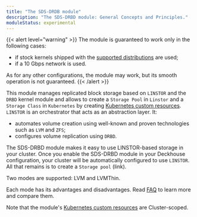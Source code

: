 ```yaml
---
title: "The SDS-DRDB module"
description: "The SDS-DRBD module: General Concepts and Principles."
moduleStatus: experimental
---
```


{{< alert level="warning" >}}
The module is guaranteed to work only in the following cases:
- if stock kernels shipped with the [supported distributions](https://deckhouse.io/documentation/v1/supported_versions.html#linux) are used;
- if a 10 Gbps network is used.

As for any other configurations, the module may work, but its smooth operation is not guaranteed.
{{< /alert >}}

This module manages replicated block storage based on `LINSTOR` and the `DRBD` kernel module and allows to create a `Storage Pool` in `Linstor` and a `Storage Class` in `Kubernetes` by creating [Kubernetes custom resources](cr.html).
`LINSTOR` is an orchestrator that acts as an abstraction layer. It:
- automates volume creation using well-known and proven technologies such as `LVM` and `ZFS`;
- configures volume replication using `DRBD`.

The SDS-DRBD module makes it easy to use LINSTOR-based storage in your cluster. Once you enable the SDS-DRBD module in your Deckhouse configuration, your cluster will be automatically configured to use `LINSTOR`. All that remains is to create a `Storage pool` (link).

Two modes are supported: LVM and LVMThin.

Each mode has its advantages and disadvantages. Read [FAQ](faq.html#what-is-difference-between-lvm-and-lvmthin) to learn more and compare them.

Note that the module's [Kubernetes custom resources](cr.html) are Cluster-scoped.
